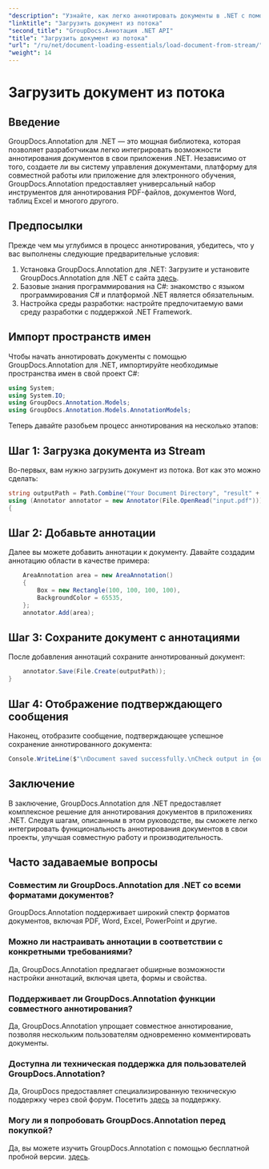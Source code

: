 ```yaml
---
"description": "Узнайте, как легко аннотировать документы в .NET с помощью GroupDocs.Annotation. Улучшите совместную работу и производительность."
"linktitle": "Загрузить документ из потока"
"second_title": "GroupDocs.Аннотация .NET API"
"title": "Загрузить документ из потока"
"url": "/ru/net/document-loading-essentials/load-document-from-stream/"
"weight": 14
---
```


# Загрузить документ из потока

## Введение
GroupDocs.Annotation для .NET — это мощная библиотека, которая позволяет разработчикам легко интегрировать возможности аннотирования документов в свои приложения .NET. Независимо от того, создаете ли вы систему управления документами, платформу для совместной работы или приложение для электронного обучения, GroupDocs.Annotation предоставляет универсальный набор инструментов для аннотирования PDF-файлов, документов Word, таблиц Excel и многого другого.
## Предпосылки
Прежде чем мы углубимся в процесс аннотирования, убедитесь, что у вас выполнены следующие предварительные условия:
1. Установка GroupDocs.Annotation для .NET: Загрузите и установите GroupDocs.Annotation для .NET с сайта [здесь](https://releases.groupdocs.com/annotation/net/).
2. Базовые знания программирования на C#: знакомство с языком программирования C# и платформой .NET является обязательным.
3. Настройка среды разработки: настройте предпочитаемую вами среду разработки с поддержкой .NET Framework.

## Импорт пространств имен
Чтобы начать аннотировать документы с помощью GroupDocs.Annotation для .NET, импортируйте необходимые пространства имен в свой проект C#:
```csharp
using System;
using System.IO;
using GroupDocs.Annotation.Models;
using GroupDocs.Annotation.Models.AnnotationModels;
```

Теперь давайте разобьем процесс аннотирования на несколько этапов:
## Шаг 1: Загрузка документа из Stream
Во-первых, вам нужно загрузить документ из потока. Вот как это можно сделать:
```csharp
string outputPath = Path.Combine("Your Document Directory", "result" + Path.GetExtension("input.pdf"));
using (Annotator annotator = new Annotator(File.OpenRead("input.pdf")))
{
```
## Шаг 2: Добавьте аннотации
Далее вы можете добавить аннотации к документу. Давайте создадим аннотацию области в качестве примера:
```csharp
	AreaAnnotation area = new AreaAnnotation()
	{
		Box = new Rectangle(100, 100, 100, 100),
		BackgroundColor = 65535,
	};
	annotator.Add(area);
```
## Шаг 3: Сохраните документ с аннотациями
После добавления аннотаций сохраните аннотированный документ:
```csharp
	annotator.Save(File.Create(outputPath));
}
```
## Шаг 4: Отображение подтверждающего сообщения
Наконец, отобразите сообщение, подтверждающее успешное сохранение аннотированного документа:
```csharp
Console.WriteLine($"\nDocument saved successfully.\nCheck output in {outputPath}.");
```

## Заключение
В заключение, GroupDocs.Annotation для .NET предоставляет комплексное решение для аннотирования документов в приложениях .NET. Следуя шагам, описанным в этом руководстве, вы сможете легко интегрировать функциональность аннотирования документов в свои проекты, улучшая совместную работу и производительность.
## Часто задаваемые вопросы
### Совместим ли GroupDocs.Annotation для .NET со всеми форматами документов?
GroupDocs.Annotation поддерживает широкий спектр форматов документов, включая PDF, Word, Excel, PowerPoint и другие.
### Можно ли настраивать аннотации в соответствии с конкретными требованиями?
Да, GroupDocs.Annotation предлагает обширные возможности настройки аннотаций, включая цвета, формы и свойства.
### Поддерживает ли GroupDocs.Annotation функции совместного аннотирования?
Да, GroupDocs.Annotation упрощает совместное аннотирование, позволяя нескольким пользователям одновременно комментировать документы.
### Доступна ли техническая поддержка для пользователей GroupDocs.Annotation?
Да, GroupDocs предоставляет специализированную техническую поддержку через свой форум. Посетить [здесь](https://forum.groupdocs.com/c/annotation/10) за поддержку.
### Могу ли я попробовать GroupDocs.Annotation перед покупкой?
Да, вы можете изучить GroupDocs.Annotation с помощью бесплатной пробной версии. [здесь](https://releases.groupdocs.com/).